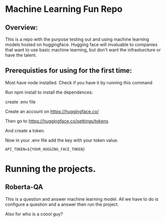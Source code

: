 # Machine Learning Fun Repo

## Overview:

This is a repo with the purpose testing out and using machine learning models hosted on huggingface. Hugging face will invaluable to companies that want to use basic machine learning, but don't want the infrasturcture or have the talent.

## Prerequisties for using for the first time:

Most have node installed. Check if you have it by running this command

<shell-block command="node -v" saved="true"></shell-block>









Run npm install to install the dependences:

<shell-block command="npm install" saved="true"></shell-block>

create .env file

<shell-block command="touch .env" saved="true"></shell-block>

Create an account on https://huggingface.co/<image-component src="local-image" width="684" height="392" islocal="false" localimageid="dev-docs-TW9uLCAwNyBOb3YgMjAyMiAxNTowOToxMyBHTVQ="></image-component>

Then go to https://huggingface.co/settings/tokens

And create a token.

<image-component src="local-image" width="636" height="352" islocal="false" localimageid="dev-docs-TW9uLCAwNyBOb3YgMjAyMiAxNToxMDo1MCBHTVQ="></image-component>

Now in your .env file add the key with your token value.

```
API_TOKEN=${YOUR_HUGGING_FACE_TOKEN}
```

# Running the projects.

## Roberta-QA

This is a question and answer machine learning model. All we have to do is configure a question and a answer then run the project.

<shell-block command="node roberta-base-qa.mjs --question=&quot;What is my name?&quot; --context=&quot;blah blah blah.  My name is andrew&quot;" saved="true"></shell-block>



Also for who is a coool guy?



<shell-block command="node roberta-base-qa.mjs --question=&quot;Who is a cool guy?&quot; --context=&quot;Sergio is a very cool guy&quot;" saved="true"></shell-block>